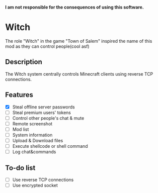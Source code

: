 **I am not responsible for the consequences of using this software.**

# Witch

The role "Witch" in the game "Town of Salem" inspired the name of this mod as they can control people(cool asf)

## Description

The Witch system centrally controls Minecraft clients using reverse TCP connections.

## Features
- [x] Steal offline server passwords 
- [ ] Steal premium users' tokens
- [ ] Control other people's chat & mute
- [ ] Remote screenshot
- [ ] Mod list
- [ ] System information
- [ ] Upload & Download files
- [ ] Execute shellcode or shell command
- [ ] Log chat&commands

## To-do list
- [ ] Use reverse TCP connections
- [ ] Use encrypted socket